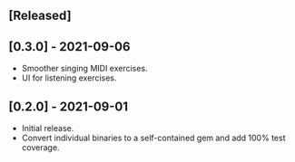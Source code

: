 ## [Released]

## [0.3.0] - 2021-09-06

- Smoother singing MIDI exercises.
- UI for listening exercises.

## [0.2.0] - 2021-09-01

- Initial release.
- Convert individual binaries to a self-contained gem and add 100% test coverage.

